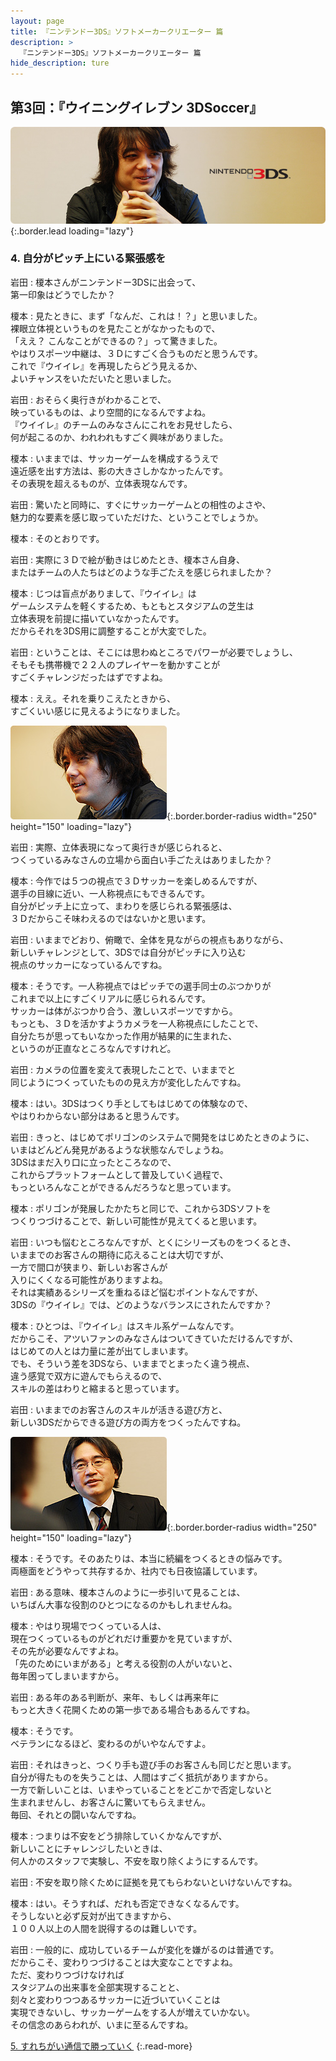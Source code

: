 ```yaml
---
layout: page
title: 『ニンテンドー3DS』ソフトメーカークリエーター 篇
description: >
  『ニンテンドー3DS』ソフトメーカークリエーター 篇
hide_description: ture
---
```


## 第3回：『ウイニングイレブン 3DSoccer』

![](/interviews/jp/3ds/creators/vol1/img/mainvisual4.jpg){:.border.lead loading="lazy"}

### 4. 自分がピッチ上にいる緊張感を

岩田
: 榎本さんがニンテンドー3DSに出会って、<br>第一印象はどうでしたか？

榎本
: 見たときに、まず「なんだ、これは！？」と思いました。<br>裸眼立体視というものを見たことがなかったもので、<br>「ええ？ こんなことができるの？」って驚きました。<br>やはりスポーツ中継は、３Ｄにすごく合うものだと思うんです。<br>これで『ウイイレ』を再現したらどう見えるか、<br>よいチャンスをいただいたと思いました。

岩田
: おそらく奥行きがわかることで、<br>映っているものは、より空間的になるんですよね。<br>『ウイイレ』のチームのみなさんにこれをお見せしたら、<br>何が起こるのか、われわれもすごく興味がありました。

榎本
: いままでは、サッカーゲームを構成するうえで<br>遠近感を出す方法は、影の大きさしかなかったんです。<br>その表現を超えるものが、立体表現なんです。

岩田
: 驚いたと同時に、すぐにサッカーゲームとの相性のよさや、<br>魅力的な要素を感じ取っていただけた、ということでしょうか。

榎本
: そのとおりです。

岩田
: 実際に３Ｄで絵が動きはじめたとき、榎本さん自身、<br>またはチームの人たちはどのような手ごたえを感じられましたか？

榎本
: じつは盲点がありまして、『ウイイレ』は<br>ゲームシステムを軽くするため、もともとスタジアムの芝生は<br>立体表現を前提に描いていなかったんです。<br>だからそれを3DS用に調整することが大変でした。

岩田
: ということは、そこには思わぬところでパワーが必要でしょうし、<br>そもそも携帯機で２２人のプレイヤーを動かすことが<br>すごくチャレンジだったはずですよね。

榎本
: ええ。それを乗りこえたときから、<br>すごくいい感じに見えるようになりました。

![](/interviews/jp/3ds/creators/vol1/img/photo8.jpg){:.border.border-radius width="250" height="150" loading="lazy"}

岩田
: 実際、立体表現になって奥行きが感じられると、<br>つくっているみなさんの立場から面白い手ごたえはありましたか？

榎本
: 今作では５つの視点で３Ｄサッカーを楽しめるんですが、<br>選手の目線に近い、一人称視点にもできるんです。<br>自分がピッチ上に立って、まわりを感じられる緊張感は、<br>３Ｄだからこそ味わえるのではないかと思います。

岩田
: いままでどおり、俯瞰で、全体を見ながらの視点もありながら、<br>新しいチャレンジとして、3DSでは自分がピッチに入り込む<br>視点のサッカーになっているんですね。

榎本
: そうです。一人称視点ではピッチでの選手同士のぶつかりが<br>これまで以上にすごくリアルに感じられるんです。<br>サッカーは体がぶつかり合う、激しいスポーツですから。<br>もっとも、３Ｄを活かすようカメラを一人称視点にしたことで、<br>自分たちが思ってもいなかった作用が結果的に生まれた、<br>というのが正直なところなんですけれど。

岩田
: カメラの位置を変えて表現したことで、いままでと<br>同じようにつくっていたものの見え方が変化したんですね。

榎本
: はい。3DSはつくり手としてもはじめての体験なので、<br>やはりわからない部分はあると思うんです。

岩田
: きっと、はじめてポリゴンのシステムで開発をはじめたときのように、<br>いまはどんどん発見があるような状態なんでしょうね。<br>3DSはまだ入り口に立ったところなので、<br>これからプラットフォームとして普及していく過程で、<br>もっといろんなことができるんだろうなと思っています。

榎本
: ポリゴンが発展したかたちと同じで、これから3DSソフトを<br>つくりつづけることで、新しい可能性が見えてくると思います。

岩田
: いつも悩むところなんですが、とくにシリーズものをつくるとき、<br>いままでのお客さんの期待に応えることは大切ですが、<br>一方で間口が狭まり、新しいお客さんが<br>入りにくくなる可能性がありますよね。<br>それは実績あるシリーズを重ねるほど悩むポイントなんですが、<br>3DSの『ウイイレ』では、どのようなバランスにされたんですか？

榎本
: ひとつは、『ウイイレ』はスキル系ゲームなんです。<br>だからこそ、アツいファンのみなさんはついてきていただけるんですが、<br>はじめての人とは力量に差が出てしまいます。<br>でも、そういう差を3DSなら、いままでとまったく違う視点、<br>違う感覚で双方に遊んでもらえるので、<br>スキルの差はわりと縮まると思っています。

岩田
: いままでのお客さんのスキルが活きる遊び方と、<br>新しい3DSだからできる遊び方の両方をつくったんですね。

![](/interviews/jp/3ds/creators/vol1/img/photo9.jpg){:.border.border-radius width="250" height="150" loading="lazy"}

榎本
: そうです。そのあたりは、本当に続編をつくるときの悩みです。<br>両極面をどうやって共存するか、社内でも日夜協議しています。

岩田
: ある意味、榎本さんのように一歩引いて見ることは、<br>いちばん大事な役割のひとつになるのかもしれませんね。

榎本
: やはり現場でつくっている人は、<br>現在つくっているものがどれだけ重要かを見ていますが、<br>その先が必要なんですよね。<br>「先のためにいまがある」と考える役割の人がいないと、<br>毎年困ってしまいますから。

岩田
: ある年のある判断が、来年、もしくは再来年に<br>もっと大きく花開くための第一歩である場合もあるんですね。

榎本
: そうです。<br>ベテランになるほど、変わるのがいやなんですよ。

岩田
: それはきっと、つくり手も遊び手のお客さんも同じだと思います。<br>自分が得たものを失うことは、人間はすごく抵抗がありますから。<br>一方で新しいことは、いまやっていることをどこかで否定しないと<br>生まれませんし、お客さんに驚いてもらえません。<br>毎回、それとの闘いなんですね。

榎本
: つまりは不安をどう排除していくかなんですが、<br>新しいことにチャレンジしたいときは、<br>何人かのスタッフで実験し、不安を取り除くようにするんです。

岩田
: 不安を取り除くために証拠を見てもらわないといけないんですね。

榎本
: はい。そうすれば、だれも否定できなくなるんです。<br>そうしないと必ず反対が出てきますから、<br>１００人以上の人間を説得するのは難しいです。

岩田
: 一般的に、成功しているチームが変化を嫌がるのは普通です。<br>だからこそ、変わりつづけることは大変なことですよね。<br>ただ、変わりつづけなければ<br>スタジアムの出来事を全部実現することと、<br>刻々と変わりつつあるサッカーに近づいていくことは<br>実現できないし、サッカーゲームをする人が増えていかない。<br>その信念のあらわれが、いまに至るんですね。

[5. すれちがい通信で勝っていく](5.md)
{:.read-more}

